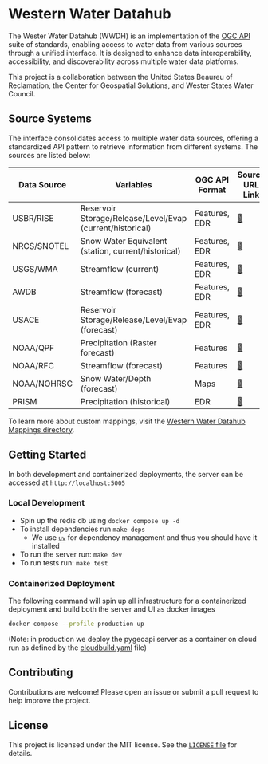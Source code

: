 # Western Water Datahub

The Wester Water Datahub (WWDH) is an implementation of the [OGC API](https://ogcapi.ogc.org/) suite of standards, enabling access to water data from various sources through a unified interface. It is designed to enhance data interoperability, accessibility, and discoverability across multiple water data platforms.

This project is a collaboration between the United States Beaureu of Reclamation, the Center for Geospatial Solutions, and Wester States Water Council.

## Source Systems

The interface consolidates access to multiple water data sources, offering a standardized API pattern to retrieve information from different systems. The sources are listed below:

| Data Source | Variables                                                 | OGC API Format | Source URL Link |
| ----------- | --------------------------------------------------------- | -------------- | -----------------------------------------------------------------------------------------|
| USBR/RISE   | Reservoir Storage/Release/Level/Evap (current/historical) | Features, EDR  | [🔗](https://data.usbr.gov/rise-api)                                                     |
| NRCS/SNOTEL | Snow Water Equivalent (station, current/historical)       | Features, EDR  | [🔗](https://wcc.sc.egov.usda.gov/awdbRestApi/swagger-ui/index.html)                     | 
| USGS/WMA    | Streamflow (current)                                      | Features, EDR  | [🔗](https://labs.waterdata.usgs.gov/)                                                   | 
| AWDB        | Streamflow (forecast)                                     | Features, EDR  | [🔗](https://wcc.sc.egov.usda.gov/awdbRestApi/swagger-ui/index.html)                     |
| USACE       | Reservoir Storage/Release/Level/Evap (forecast)           | Features, EDR  | [🔗](https://water.sec.usace.army.mil/cda/reporting/)                                    | 
| NOAA/QPF    | Precipitation (Raster forecast)                           | Features       | [🔗](https://mapservices.weather.noaa.gov/vector/rest/services/precip/wpc_qpf/MapServer) | 
| NOAA/RFC    | Streamflow (forecast)                                     | Features       | [🔗](https://www.cbrfc.noaa.gov/wsup/graph/west/map/esp_map.html)                        |
| NOAA/NOHRSC | Snow Water/Depth (forecast)                               | Maps           | [🔗](https://www.nohrsc.noaa.gov/nsa/)                                                   | 
| PRISM       | Precipitation (historical)                                | EDR            | [🔗](https://cida.usgs.gov/thredds/catalog.html?dataset=cida.usgs.gov/prism_v2)          |

To learn more about custom mappings, visit the [Western Water Datahub Mappings directory](./docs/mappings.md).

## Getting Started

In both development and containerized deployments, the server can be accessed at `http://localhost:5005`

### Local Development

- Spin up the redis db using `docker compose up -d`
- To install dependencies run `make deps`
  - We use [`uv`](https://github.com/astral-sh/uv) for dependency management and thus you should have it installed
- To run the server run: `make dev`
- To run tests run: `make test`

### Containerized Deployment

The following command will spin up all infrastructure for a containerized deployment and build both the server and UI as docker images

```bash
docker compose --profile production up
```

(Note: in production we deploy the pygeoapi server as a container on cloud run as defined by the [cloudbuild.yaml](./cloudbuild.yaml) file)

## Contributing

Contributions are welcome! Please open an issue or submit a pull request to help improve the project.

## License

This project is licensed under the MIT license. See the [`LICENSE` file](./LICENSE) for details.
